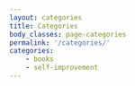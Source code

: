 ```yaml
---
layout: categories
title: Categories
body_classes: page-categories
permalink: '/categories/'
categories:
    - books
    - self-improvement
---
```

